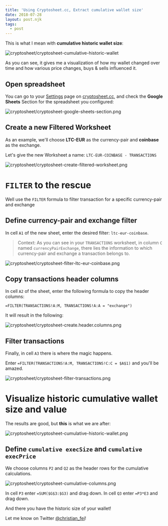 ```yaml
---
title: 'Using Cryptosheet.cc, Extract cumulative wallet size'
date: 2018-07-28
layout: post.njk
tags:
  - post
---
```


This is what I mean with **cumulative historic wallet size**:

![cryptosheet/cryptosheet-cumulative-historic-wallet](/assets/images/posts/cryptosheet/cryptosheet-cumulative-historic-wallet.png)

As you can see, it gives me a visualization of how my wallet changed over time and how various price changes, buys & sells influenced it.

## Open spreadsheet

You can go to your [Settings](https://cryptosheet.cc/settings) page on [cryptosheet.cc](https://cryptosheet.cc/settings), and check the **Google Sheets** Section for the spreadsheet you configured:

![cryptosheet/cryptosheet-google-sheets-section.png](/assets/images/posts/cryptosheet/cryptosheet-google-sheets-section.png)

## Create a new Filtered Worksheet

As an example, we'll choose **LTC-EUR** as the currency-pair and **coinbase** as the exchange.

Let's give the new Worksheet a name: `LTC-EUR-COINBASE - TRANSACTIONS`

![cryptosheet/cryptosheet-create-filtered-worksheet.png](/assets/images/posts/cryptosheet/cryptosheet-create-filtered-worksheet.png)

# `FILTER` to the rescue

Well use the `FILTER` formula to filter transaction for a specific currency-pair and exchange


## Define currency-pair and exchange filter

In cell `A1` of the new sheet, enter the desired filter: `ltc-eur-coinbase`.

> Context: As you can see in your `TRANSACTIONS` worksheet, in column `C` named `currencyPairExchange`, there lies the information to which currency-pair and exchange a transaction belongs to.

![cryptosheet/cryptosheet-filter-ltc-eur-coinbase.png](/assets/images/posts/cryptosheet/cryptosheet-filter-ltc-eur-coinbase.png)


## Copy transactions header columns

In cell `A2` of the sheet, enter the following formula to copy the header columns:

```
=FILTER(TRANSACTIONS!A:M, TRANSACTIONS!A:A = "exchange")
```

It will result in the following:

![cryptosheet/cryptosheet-create.header.columns.png](/assets/images/posts/cryptosheet/cryptosheet-create.header.columns.png)


## Filter transactions

Finally, in cell `A3` there is where the magic happens.

Enter `=FILTER(TRANSACTIONS!A:M, TRANSACTIONS!C:C = $A$1)` and you'll be amazed.

![cryptosheet/cryptosheet-filter-transactions.png](/assets/images/posts/cryptosheet/cryptosheet-filter-transactions.png)

# Visualize historic cumulative wallet size and value

The results are good, but **this** is what we are after:

![cryptosheet/cryptosheet-cumulative-historic-wallet.png](/assets/images/posts/cryptosheet/cryptosheet-cumulative-historic-wallet.png)

## Define `cumulative execSize`	and `cumulative execPrice`

We choose columns `P2` and `Q2` as the header rows for the cumulative calculations.

![cryptosheet/cryptosheet-cumulative-columns.png](/assets/images/posts/cryptosheet/cryptosheet-cumulative-columns.png)

In cell `P3` enter `=SUM($G$3:$G3)` and drag down.
In cell `Q3` enter `=P3*E3` and drag down.

And there you have the historic size of your wallet!

Let me know on Twitter [@christian_fei](https://twitter.com/christian_fei)!